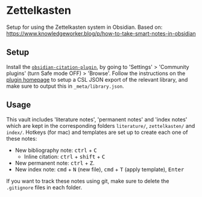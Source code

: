 # Zettelkasten

Setup for using the Zettelkasten system in Obsidian. Based on: https://www.knowledgeworker.blog/p/how-to-take-smart-notes-in-obsidian

## Setup

Install the [`obsidian-citation-plugin`](https://github.com/hans/obsidian-citation-plugin), by going to 'Settings' > 'Community plugins' (turn Safe mode OFF) > 'Browse'. Follow the instructions on the [plugin homepage](https://github.com/hans/obsidian-citation-plugin) to setup a CSL JSON export of the relevant library, and make sure to output this in `_meta/library.json`.

## Usage

This vault includes 'literature notes', 'permanent notes' and 'index notes' which are kept in the corresponding folders `literature/`, `zettelkasten/` and `index/`. Hotkeys (for mac) and templates are set up to create each one of these notes:

* New bibliography note: <kbd>ctrl</kbd> + <kbd>C</kbd>
	* Inline citation: <kbd>ctrl</kbd> + <kbd>shift</kbd> + <kbd>C</kbd>
* New permanent note: <kbd>ctrl</kbd> + <kbd>Z</kbd>.
* New index note: <kbd>cmd</kbd> + <kbd>N</kbd> (new file), <kbd>cmd</kbd> + <kbd>T</kbd> (apply template), <kbd>Enter</kbd>

If you want to track these notes using git, make sure to delete the `.gitignore` files in each folder.

